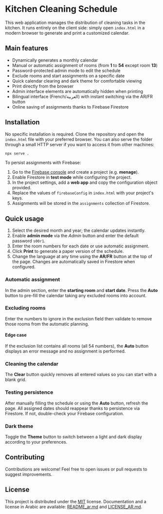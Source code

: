 # Kitchen Cleaning Schedule

This web application manages the distribution of cleaning tasks in the kitchen. It runs entirely on the client side: simply open `index.html` in a modern browser to generate and print a customized calendar.

## Main features

- Dynamically generates a monthly calendar
- Manual or automatic assignment of rooms (from **1** to **54** except room **13**)
- Password-protected admin mode to edit the schedule
- Exclude rooms and start assignments on a specific date
- Quick calendar clearing and dark theme for comfortable viewing
- Print directly from the browser
- Admin interface elements are automatically hidden when printing
- Bilingual interface (French/العربية) with instant switching via the AR/FR button
- Online saving of assignments thanks to Firebase Firestore

## Installation

No specific installation is required. Clone the repository and open the `index.html` file with your preferred browser. You can also serve the folder through a small HTTP server if you want to access it from other machines:

```bash
npx serve .
```

To persist assignments with Firebase:

1. Go to the [Firebase console](https://console.firebase.google.com) and create a project (e.g. **menage**).
2. Enable Firestore in **test mode** while configuring the project.
3. In the project settings, add a **web app** and copy the configuration object provided.
4. Replace the values of `firebaseConfig` in `index.html` with your project's keys.
5. Assignments will be stored in the `assignments` collection of Firestore.

## Quick usage

1. Select the desired month and year; the calendar updates instantly.
2. Enable **admin mode** via the *Admin* button and enter the default password `s00r1`.
3. Enter the room numbers for each date or use automatic assignment.
4. Click **Print** to generate a paper version of the schedule.
5. Change the language at any time using the **AR/FR** button at the top of the page. Changes are automatically saved in Firestore when configured.

### Automatic assignment

In the admin section, enter the **starting room** and **start date**. Press the **Auto** button to pre-fill the calendar taking any excluded rooms into account.

### Excluding rooms

Enter the numbers to ignore in the exclusion field then validate to remove those rooms from the automatic planning.

#### Edge case

If the exclusion list contains all rooms (all 54 numbers), the **Auto** button displays an error message and no assignment is performed.

### Cleaning the calendar

The **Clear** button quickly removes all entered values so you can start with a blank grid.

### Testing persistence

After manually filling the schedule or using the **Auto** button, refresh the page. All assigned dates should reappear thanks to persistence via Firestore. If not, double-check your Firebase configuration.

### Dark theme

Toggle the **Theme** button to switch between a light and dark display according to your preferences.

## Contributing

Contributions are welcome! Feel free to open issues or pull requests to suggest improvements.

## License

This project is distributed under the [MIT](LICENSE) license. Documentation and a license in Arabic are available: [README_ar.md](README_ar.md) and [LICENSE_AR.md](LICENSE_AR.md).
